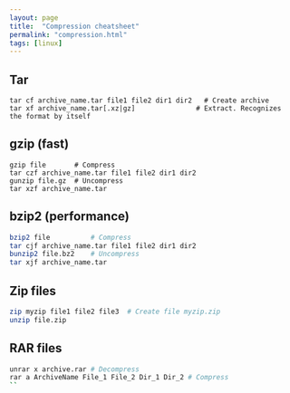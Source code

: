 ```yaml
---
layout: page
title:  "Compression cheatsheet"
permalink: "compression.html"
tags: [linux]
---
```



## Tar
```
tar cf archive_name.tar file1 file2 dir1 dir2   # Create archive
tar xf archive_name.tar[.xz|gz]               # Extract. Recognizes the format by itself
```


## gzip (fast)
```
gzip file       # Compress
tar czf archive_name.tar file1 file2 dir1 dir2
gunzip file.gz  # Uncompress
tar xzf archive_name.tar
```


## bzip2 (performance)
```bash
bzip2 file          # Compress
tar cjf archive_name.tar file1 file2 dir1 dir2
bunzip2 file.bz2    # Uncompress
tar xjf archive_name.tar
```


## Zip files
```bash
zip myzip file1 file2 file3  # Create file myzip.zip
unzip file.zip
```

## RAR files
```bash
unrar x archive.rar # Decompress
rar a ArchiveName File_1 File_2 Dir_1 Dir_2 # Compress
``
